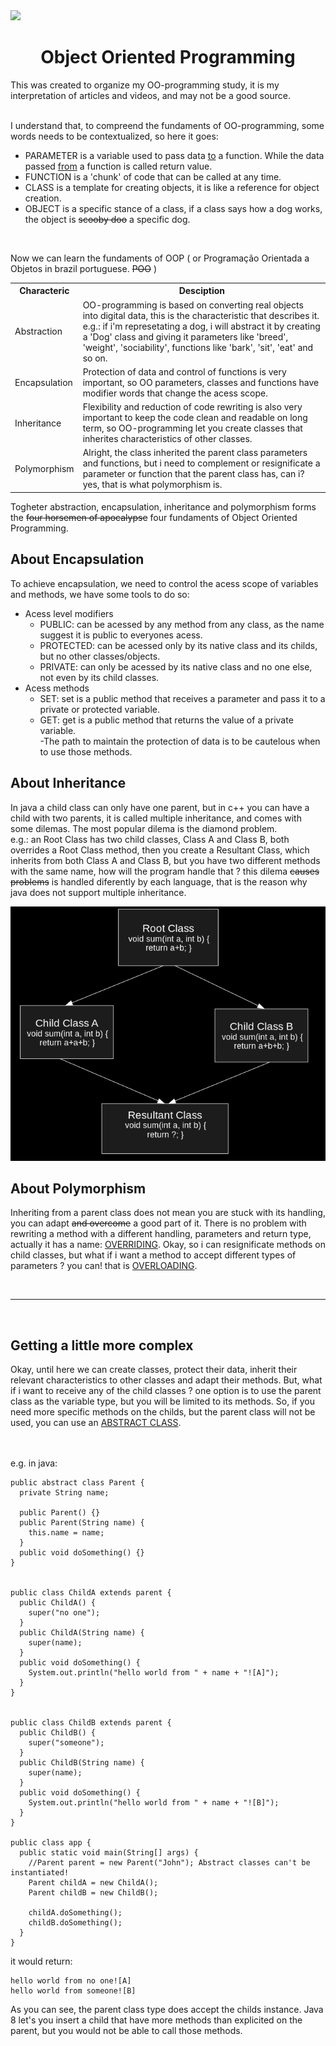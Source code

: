 <img src="http://unmaintained.tech/badge.svg"/>

<h1 align="center">Object Oriented Programming</h1>
This was created to organize my OO-programming study, it is my interpretation of articles and videos, and may not be a good source.
<br/> <br/>

I understand that, to compreend the fundaments of OO-programming, some words needs to be contextualized, so here it goes:

  <ul>
  <li> <bold>PARAMETER</bold> is a variable used to pass data <ins>to</ins> a function. While the data passed <ins>from</ins> a function is called return value. </li>
    <li> <bold>FUNCTION</bold> is a 'chunk' of code that can be called at any time. </li>
    <li> <bold>CLASS</bold> is a template for creating objects, it is like a reference for object creation. </li>
    <li> <bold>OBJECT</bold> is a specific stance of a class, if a class says how a dog works, the object is <del>scooby doo</del> a specific dog. </li>
  </ul>
<br/>

Now we can learn the fundaments of OOP ( or Programação Orientada a Objetos in brazil portuguese. <del>POO</del> )

<table>
  <tr>
    <th>Characteric</th>
    <th>Desciption</th>
  </tr>
   <tr>
     <td>Abstraction</td>
     <td>OO-programming is based on converting real objects into digital data, this is the characteristic that describes it.
     e.g.: if i'm represetating a dog, i will abstract it by creating a 'Dog' class and giving it parameters like 'breed', 'weight', 'sociability',
     functions like 'bark', 'sit', 'eat' and so on.</td>
  </tr>
  <tr>
     <td>Encapsulation</td>
     <td>Protection of data and control of functions is very important, so OO parameters, classes and functions have
      modifier words that change the acess scope.</td>
  </tr>
  <tr>
     <td>Inheritance</td>
     <td>Flexibility and reduction of code rewriting is also very important to keep the code clean and readable on long term,
      so OO-programming let you create classes that inherites characteristics of other classes. </td>
  </tr>
  <tr>
     <td>Polymorphism</td>
     <td>Alright, the class inherited the parent class parameters and functions, but i need to complement or resignificate a parameter or function
      that the parent class has, can i? yes, that is what polymorphism is. </td>
  </tr>
</table>

Togheter abstraction, encapsulation, inheritance and polymorphism forms the <del>four horsemen of apocalypse</del> four fundaments of Object Oriented Programming.

## About Encapsulation
  To achieve encapsulation, we need to control the acess scope of variables and methods, we have some tools to do so:
  <ul>
    <li>Acess level modifiers
      <ul>
        <li>PUBLIC: can be acessed by any method from any class, as the name suggest it is public to everyones acess.</li>
        <li>PROTECTED: can be acessed only by its native class and its childs, but no other classes/objects.</li>
        <li>PRIVATE: can only be acessed by its native class and no one else, not even by its child classes.</li>
      </ul>
    </li>
    <li>Acess methods
      <ul>
        <li>SET: set is a public method that receives a parameter and pass it to a private or protected variable.</li>
        <li>GET: get is a public method that returns the value of a private variable.</li>
        -The path to maintain the protection of data is to be cautelous when to use those methods.
      </ul>
    </li>
  </ul>


## About Inheritance
  In java a child class can only have one parent, but in c++ you can have a child with two parents, it is called multiple inheritance, and comes with some dilemas. The most popular dilema is the diamond problem. 
<br/>e.g.: an Root Class has two child classes, Class A and Class B, both overrides a Root Class method, then you create a Resultant Class, which inherits from both Class A and Class B, but you have two different methods with the same name, how will the program handle that ? this dilema <del>causes problems</del> is handled diferently by each language, that is the reason why java does not support multiple inheritance.

<p align="center">
<img src="https://github.com/marcosRoos/OO-Study/blob/main/diamond-problem.png"/>
</p>
  
  
## About Polymorphism
  Inheriting from a parent class does not mean you are stuck with its handling, you can adapt <del>and overcome</del> a good part of it. There is 
  no problem with rewriting a method with a different handling, parameters and return type, actually it has a name: <ins>OVERRIDING</ins>.
  Okay, so i can resignificate methods on child classes, but what if i want a method to accept different types of parameters ? you can! that is <ins>OVERLOADING</ins>.

<br/><hr/><br/>

## Getting a little more complex
Okay, until here we can create classes, protect their data, inherit their relevant characteristics to other classes and adapt their methods. But, what if i want to receive any of the child classes ? one option is to use the parent class as the variable type, but you will be limited to its methods. So, if you need more specific methods on the childs, but the parent class will not be used, you can use an <ins>ABSTRACT CLASS</ins>.

<br/><br/> e.g. in java: 

```
public abstract class Parent {
  private String name;

  public Parent() {}
  public Parent(String name) {
    this.name = name;
  }
  public void doSomething() {}
}


public class ChildA extends parent {
  public ChildA() {
    super("no one");
  }
  public ChildA(String name) {
    super(name);
  }
  public void doSomething() {
    System.out.println("hello world from " + name + "![A]");
  }
}


public class ChildB extends parent {
  public ChildB() {
    super("someone");
  }
  public ChildB(String name) {
    super(name);
  }
  public void doSomething() {
    System.out.println("hello world from " + name + "![B]");
  }
}

public class app {
  public static void main(String[] args) {
    //Parent parent = new Parent("John"); Abstract classes can't be instantiated!
    Parent childA = new ChildA();
    Parent childB = new ChildB();

    childA.doSomething();
    childB.doSomething();
  }
}

```
it would return:
```
hello world from no one![A]
hello world from someone![B]

```
As you can see, the parent class type does accept the childs instance.
Java 8 let's you insert a child that have more methods than explicited on the parent, but you would not be able to call those methods.
